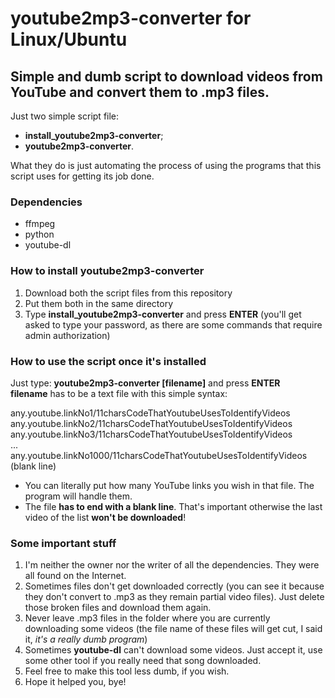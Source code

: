 # youtube2mp3-converter for Linux/Ubuntu
## Simple and dumb script to download videos from **YouTube** and convert them to **.mp3** files.

Just two simple script file:
* **install_youtube2mp3-converter**;
* **youtube2mp3-converter**.

What they do is just automating the process of using the programs that this script uses for getting its job done.

### Dependencies
* ffmpeg
* python
* youtube-dl

### How to install youtube2mp3-converter
1. Download both the script files from this repository
1. Put them both in the same directory
1. Type **install_youtube2mp3-converter** and press **ENTER** (you'll get asked to type your password, as there are some commands that require admin authorization)

### How to use the script once it's installed
Just type: **youtube2mp3-converter \[filename\]** and press **ENTER**<br />
**filename** has to be a text file with this simple syntax:

any.youtube.linkNo1/11charsCodeThatYoutubeUsesToIdentifyVideos
any.youtube.linkNo2/11charsCodeThatYoutubeUsesToIdentifyVideos
any.youtube.linkNo3/11charsCodeThatYoutubeUsesToIdentifyVideos<br />
...<br />
any.youtube.linkNo1000/11charsCodeThatYoutubeUsesToIdentifyVideos<br />
(blank line)

* You can literally put how many YouTube links you wish in that file. The program will handle them.
* The file **has to end with a blank line**. That's important otherwise the last video of the list **won't be downloaded**!

### Some important stuff
1. I'm neither the owner nor the writer of all the dependencies. They were all found on the Internet.
1. Sometimes files don't get downloaded correctly (you can see it because they don't convert to .mp3 as they remain partial video files). Just delete those broken files and download them again.
1. Never leave .mp3 files in the folder where you are currently downloading some videos (the file name of these files will get cut, I said it, *it's a really dumb program*)
1. Sometimes **youtube-dl** can't download some videos. Just accept it, use some other tool if you really need that song downloaded.
1. Feel free to make this tool less dumb, if you wish.
1. Hope it helped you, bye!

